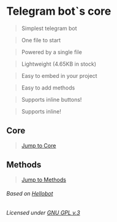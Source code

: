 # Telegram bot\`s core
>Simplest telegram bot

>One file to start

>Powered by a single file

>Lightweight (4.65KB in stock)

>Easy to embed in your project

>Easy to add methods

>Supports inline buttons!

>Supports inline!

## Core
>[Jump to Core](/Core)
## Methods
>[Jump to Methods](/Methods)
###### Based on [Hellobot](https://core.telegram.org/bots/samples/hellobot)
###### Licensed under [GNU GPL v.3](/license)
